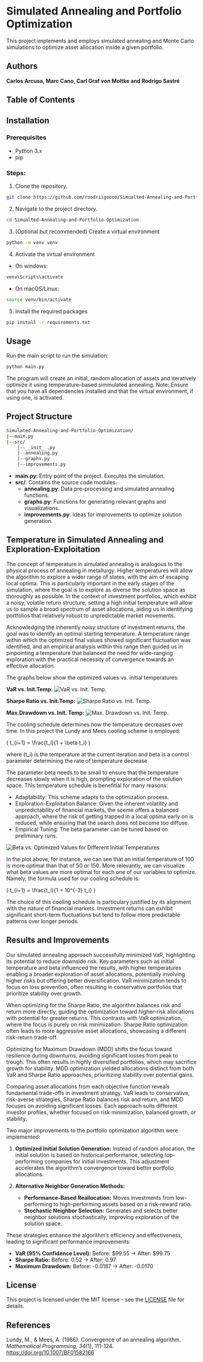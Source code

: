 # Simulated Annealing and Portfolio Optimization
This project implements and employs simulated annealing and Monte Carlo simulations to optimize asset allocation inside a given portfolio. 

## Authors
**Carlos Arcusa, Marc Cano, Carl Graf von Moltke and Rodrigo Sastré**

## Table of Contents

## Installation
### Prerequisites
- Python 3.x
- pip

### Steps:
1. Clone the repository.
```bash
git clone https://github.com/roodriigoooo/Simualted-Annealing-and-Portfolio-Optimization
```
2. Navigate to the project directory. 
```bash
cd Simualted-Annealing-and-Portfolio-Optimization
```
3. (Optional but recommended) Create a virtual environment
```bash
python -m venv venv
```
4. Activate the virtual environment
- On windows:
```bash
venv\Scripts\activate
```
- On macOS/Linux:
```bash
source venv/bin/activate
```
5. Install the required packages
```bash
pip install -r requirements.txt
```
## Usage
Run the main script to run the simulation:
```bash
python main.py
```
The program will create an initial, random allocation of assets and iteratively optimize it using temperature-based simmulated annealing. Note: Ensure that you have all dependencies installed and that the virtual environment, if using one, is activated. 

## Project Structure
```bash
Simulated-Annealing-and-Portfolio-Optimization/
|--main.py
|--src/
    |--__init__.py
    |--annealing.py
    |--graphs.py
    |--improvements.py
```
- **main.py**: Entry point of the project. Executes the simulation. 
- **src/**: Contains the source code modules.
  - **annealing.py**: Data pre-processing and simulated annealing functions. 
  - **graphs.py**: Functions for generating relevant graphs and visualizations. 
  - **improvements.py**: Ideas for improvements to optimize solution generation. 

## Temperature in Simulated Annealing and Exploration-Exploitation
The concept of temperature in simulated annealing is analogous to the physical process of annealing in metallurgy. Higher temperatures will allow the algorithm to explore a wider range of states, with the aim of escaping local optima. This is particularly important in the early stages of the simulation, where the goal is to explore as diverse the solution space as thoroughly as possible. In the context of investment portfolios, which exhibit a noisy, volatile return structure, setting a high initial temperature will allow us to sample a broad spectrum of asset allocations, aiding us in identifying portfolios that relatively robust to unpredictable market movements.

Acknowledging the inherently noisy structure of investment returns, the goal was to identify an optimal starting temperature. A temperature range within which the optimized final values showed significant fluctuation was identified, and an empirical analysis within this range then guided us in pinpointing a temperature that balanced the need for wide-ranging exploration with the practical necessity of convergence towards an effective allocation. 

The graphs below show the optimized values vs. initial temperatures: 

**VaR vs. Init.Temp:**
![VaR vs. Init. Temp.](images/var_vs_temp.jpg)

**Sharpe Ratio vs. Init.Temp:**
![Sharpe Ratio vs. Init. Temp.](images/sharpe_vs_temp.jpg)

**Max.Drawdown vs. Init. Temp:**
![Max. Drawdown vs. Init. Temp.](images/drawdown_vs_temp.jpg)

The cooling schedule determines how the temperature decreases over time. In this project the Lundy and Mees cooling scheme is employed:

\( t_{i+1} = \frac{t_i}{1 + \beta t_i} \)

where \(t_i\) is the temperature at the current iteration and beta is a control parameter determining the rate of temperature decrease

The parameter beta needs to be small to ensure that the temperature decreases slowly when it is high, prompting exploration of the solution space. This temperature schedule is benefitial for many reasons:
- Adaptability: This scheme adapts to the optimization process.
- Exploration-Exploitation Balance: Given the inherent volatility and unpredictability of financial markets, the sceme offers a balanced approach, where the risk of getting trapped in a local optima early on is reduced, while ensuring that the search does not become too diffuse. 
- Empirical Tuning: The beta parameter can be tuned based on preliminary runs. 

![Beta vs. Optimized Values for Different Initial Temperatures](./diffbetavalues.jpg)

In the plot above, for instance, we can see that an initial temperature of 100 is more optimal than that of 50 or 150. More relevantly, we can visualize what beta values are more optimal for each one of our variables to optimize. 
Namely, the formula used for our cooling schedule is:

\( t_{i+1} = \frac{t_i}{1 + 10^{-3} t_i} \)

The choice of this cooling schedule is particulary justified by its alignment with the nature of financial markets. Investment returns can exhibit significant short-term fluctuations but tend to follow more predictable patterns over longer periods. 

## Results and Improvements
Our simulated annealing approach successfully minimized VaR, highlighting its potential to reduce downside risk. Key parameters such as initial temperature and beta influenced the results, with higher temperatures enabling a broader exploration of asset allocations, potentially involving higher risks but offering better diversification. VaR minimization tends to focus on loss prevention, often resulting in conservative portfolios that prioritize stability over growth.

When optimizing for the Sharpe Ratio, the algorithm balances risk and return more directly, guiding the optimization toward higher-risk allocations with potential for greater returns. This contrasts with VaR optimization, where the focus is purely on risk minimization. Sharpe Ratio optimization often leads to more aggressive asset allocations, showcasing a different risk-return trade-off.

Optimizing for Maximum Drawdown (MDD) shifts the focus toward resilience during downturns, avoiding significant losses from peak to trough. This often results in highly diversified portfolios, which may sacrifice growth for stability. MDD optimization yielded allocations distinct from both VaR and Sharpe Ratio approaches, prioritizing stability over potential gains.

Comparing asset allocations from each objective function reveals fundamental trade-offs in investment strategy. VaR leads to conservative, risk-averse strategies, Sharpe Ratio balances risk and return, and MDD focuses on avoiding significant losses. Each approach suits different investor profiles, whether focused on risk minimization, balanced growth, or stability.

Two major improvements to the portfolio optimization algorithm were implemented:
1. **Optimized Initial Solution Generation:** Instead of random allocation, the initial solution is based on historical performance, selecting top-performing companies for initial investments. This adjustment accelerates the algorithm’s convergence toward better portfolio allocations.
   
2. **Alternative Neighbor Generation Methods:**
   - **Performance-Based Reallocation:** Moves investments from low-performing to high-performing assets based on a risk-reward ratio.
   - **Stochastic Neighbor Selection:** Generates and selects better neighbor solutions stochastically, improving exploration of the solution space.

These strategies enhance the algorithm’s efficiency and effectiveness, leading to significant performance improvements:
- **VaR (95% Confidence Level):** Before: $99.55 → After: $99.75
- **Sharpe Ratio:** Before: 0.52 → After: 0.97
- **Maximum Drawdown:** Before: -0.0187 → After: -0.0170

## License
This project is licensed under the MIT license - see the [LICENSE](LICENSE.txt) file for details. 

## References
Lundy, M., & Mees, A. (1986). Convergence of an annealing algorithm. *Mathematical Programming, 34*(1), 111-124. https://doi.org/10.1007/BF01582166

 


